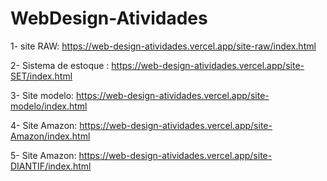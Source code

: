 # WebDesign-Atividades

1- site RAW: https://web-design-atividades.vercel.app/site-raw/index.html

2- Sistema de estoque : https://web-design-atividades.vercel.app/site-SET/index.html

3- Site modelo: https://web-design-atividades.vercel.app/site-modelo/index.html

4- Site Amazon: https://web-design-atividades.vercel.app/site-Amazon/index.html

5- Site Amazon: https://web-design-atividades.vercel.app/site-DIANTIF/index.html

